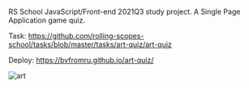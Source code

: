 RS School JavaScript/Front-end 2021Q3 study project. A Single Page Application game quiz. 

Task: https://github.com/rolling-scopes-school/tasks/blob/master/tasks/art-quiz/art-quiz

Deploy: https://bvfromru.github.io/art-quiz/

![art](https://user-images.githubusercontent.com/18407108/155344673-d04f17db-2630-4d52-9349-ff71f48c8ea9.png)
